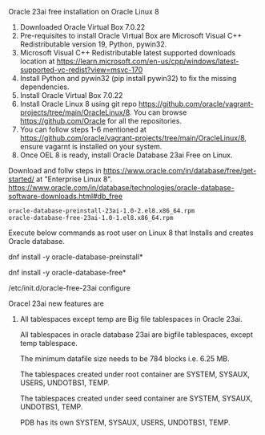 Oracle 23ai free installation on Oracle Linux 8

1. Downloaded Oracle Virtual Box 7.0.22
2. Pre-requisites to install Oracle Virtual Box are Microsoft Visual C++ Redistributable version 19, Python, pywin32.
3. Microsoft Visual C++ Redistributable latest supported downloads location at https://learn.microsoft.com/en-us/cpp/windows/latest-supported-vc-redist?view=msvc-170
4. Install Python and pywin32 (pip install pywin32) to fix the missing dependencies.
5. Install Oracle Virtual Box 7.0.22
6. Install Oracle Linux 8 using git repo https://github.com/oracle/vagrant-projects/tree/main/OracleLinux/8. You can browse https://github.com/Oracle for all the repositories.
7. You can follow steps 1-6 mentioned at https://github.com/oracle/vagrant-projects/tree/main/OracleLinux/8, ensure vagarnt is installed on your system.
8. Once OEL 8 is ready, install Oracle Database 23ai Free on Linux.

Download and follw steps in https://www.oracle.com/in/database/free/get-started/ at "Enterprise Linux 8".
https://www.oracle.com/in/database/technologies/oracle-database-software-downloads.html#db_free

	oracle-database-preinstall-23ai-1.0-2.el8.x86_64.rpm
	oracle-database-free-23ai-1.0-1.el8.x86_64.rpm

Execute below commands as root user on Linux 8 that Installs and creates Oracle database.

dnf install -y oracle-database-preinstall*

dnf install -y oracle-database-free*

/etc/init.d/oracle-free-23ai configure

Oracel 23ai new features are

1. All tablespaces except temp are Big file tablespaces in Oracle 23ai.

	All tablespaces in oracle database 23ai are bigfile tablespaces, except temp tablespace.

	The minimum datafile size needs to be 784 blocks i.e. 6.25 MB.

	The tablespaces created under root container are SYSTEM, SYSAUX, USERS, UNDOTBS1, TEMP.

	The tablespaces created under seed container are SYSTEM, SYSAUX, UNDOTBS1, TEMP.

	PDB has its own  SYSTEM, SYSAUX, USERS, UNDOTBS1, TEMP.
